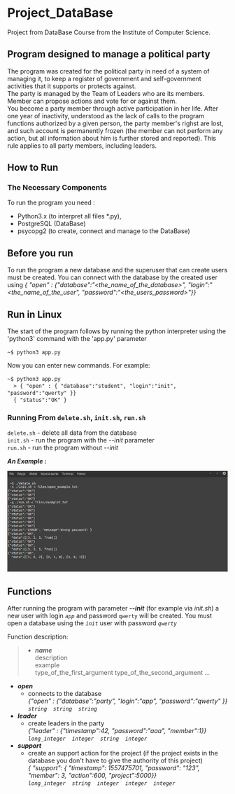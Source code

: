 # Project_DataBase
Project from DataBase Course from the Institute of Computer Science.

##   Program designed to manage a political party  

The program was created for the political party in need of a system of managing it, to keep a register of government and self-government activities that it supports or protects against.  
The party is managed by the Team of Leaders who are its members.  
Member can propose actions and vote for or against them.  
You become a party member through active participation in her life. After one year of inactivity, understood as the lack of calls to the program functions authorized by a given person, the party member's righst are lost, and such account is permanently frozen (the member can not perform any action, but all information about him is further stored and reported). This rule applies to all party members, including leaders.
  
  
## How to Run
### The Necessary Components
 To run the program you need :
* Python3.x (to interpret all files \*.py),
* PostgreSQL (DataBase)
* psycopg2 (to create, connect and manage to the DataBase)
  
  
  
## Before you run  
To run the program a new database and the superuser that can create users must be created. You can connect with the database by the created user using _{ "open" : {"database":"<the_name_of_the_database>", "login":"<the_name_of_the_user", "password":"<the_users_password>"}}_ 
  
  
  
## Run in Linux
The start of the program follows by running the python interpreter using the 'python3' command  with the 'app.py' parameter   
```
~$ python3 app.py
```
Now you can enter new commands. For example:
```
~$ python3 app.py
  > { "open" : { "database":"student", "login":"init", "password":"qwerty" }}
  { "status":"OK" }
  ```
    
    
### Running From `delete.sh`, `init.sh`, `run.sh`  
  
`delete.sh` - delete all data from the database  
`init.sh` - run the program with the _--init_ parameter  
`run.sh` - run the program without _--init_  
  
  ***An Example :***  
    
  ![](https://github.com/bsobocki/Project_DataBase/blob/master/files/run_example.png)

## Functions

After running the program with parameter _**--init**_ (for example via _init.sh_) a new user with login _`app`_ and password `qwerty` will be created. You must open a database using the _`init`_ user with password _`qwerty`_  

Function description:  
> * ***name***  
      description  
      example  
      type_of_the_first_argument type_of_the_second_argument ...
  * ***open*** 
    * connects to the database  
    _{"open" : {"database":"party", "login":"app", "password":"qwerty" }}_  
    _`string  string  string`_
 * ***leader***
    * create leaders in the party  
    _{"leader" : {"timestamp":42, "password":"aaa", "member":1}}_  
    _`long_integer  integer  string  integer`_
 * ***support***
    * create an support action for the project (if the project exists in the database you don't have to give the authority of this project)  
    _{ "support": { "timestamp": 1557475701, "password": "123", "member": 3, "action":600, "project":5000}}_  
    _`long_integer  string  integer  integer  integer`_
